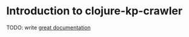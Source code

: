 # Introduction to clojure-kp-crawler

TODO: write [great documentation](http://jacobian.org/writing/what-to-write/)
